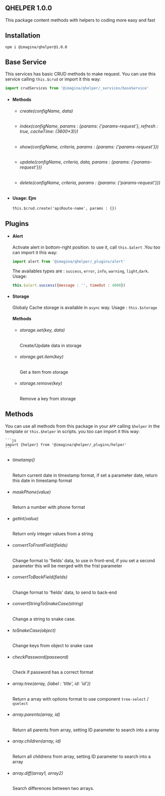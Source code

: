## QHELPER 1.0.0

This package content methods with helpers to coding more easy and fast 

## Installation

`` npm i @imagina/qhelper@1.0.0 ``

## Base Service
This services has basic CRUD methods to make request. You can use this service calling `this.$crud` or
import it this way:

```js 
import crudServices from '@imagina/qhelper/_services/baseService'
``` 
- #### Methods
    - ###### create(configName, data)    
    - ###### index(configName, params : {params: {'params-request'}, refresh : true, cacheTime: (3600*3)})    
    - ###### show(configName, criteria, params : {params: {'params-request'}})    
    - ###### update(configName, criteria, data, params : {params: {'params-request'}})    
    - ###### delete(configName, criteria, params : {params: {'params-request'}})

- #### Usage: Ejm
    ``this.$crud.create('apiRoute-name', params : {})``    
    
## Plugins
- #### Alert
    Activate alert in bottom-right position. to use it, call `this.$alert` 
    .You too can import it this way:
    
    ```js
    import alert from '@imagina/qhelper/_plugins/alert'
    ```
    
    The availables types are : `success`, `error`, `info`, `warning`, `light`,`dark`. Usage:
    
    ```js
    this.$alert.success({message : '', timeOut : 4000})
    ```
    
- #### Storage
    Globaly Cache storage is available in `async` way. Usage : `this.$storage`
    #### Methods
    - ###### storage.set(key, data)
      Create/Update data in storage

    - ###### storage.get.item(key)  
      Get a item from storage  
            
    - ###### storage.remove(key)
      Remove a key from storage 
        
## Methods
You can use all methods from this package in your `APP` calling `$helper` in the template 
or `this.$helper` in scripts. you too can import it this way:

    ```js 
    import {helper} from '@imagina/qhelper/_plugins/helper' 
    ``` 

- ###### timetamp()
  Return current date in timestamp format, if set a parameter date, return this date in timestamp format    

- ###### maskPhone(value)
  Return a number with phone format 
  
- ###### getInt(value)
  Return only integer values from a string
  
- ###### convertToFrontField(fields)
  Change format to 'fields' data, to use in front-end, if you set a second parameter this will 
  be merged with the frist parameter
  
- ###### convertToBackField(fields)
  Change format to 'fields' data, to send to back-end
    
- ###### convertStringToSnakeCase(string)
  Change a string to snake case.   
  
- ###### toSnakeCase(object)
  Change keys from object to snake case  
  
- ###### checkPassword(password)
  Check if password has a correct format

- ###### array.tree(array, {label : 'title', id: 'id'})
  Return a array with options format to use component `tree-select` / `qselect`

- ###### array.parents(array, id)
  Return all parents from array, setting ID parameter to search into a array
  
- ###### array.children(array, id)    
  Return all childrens from array, setting ID parameter to search into a array
  
- ###### array.diff(array1, array2)
  Search differences between two arrays.
